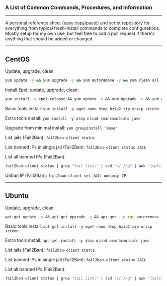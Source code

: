 ### A List of Common Commands, Procedures, and Information
---

A personal reference sheet (easy copy/paste) and script repository for everything from typical fresh-install commands to complete configurations. Mostly setup for my own use, but feel free to add a pull request if there's anything that should be added or changed.

---

## CentOS

Update, upgrade, clean:
```sh
yum update -y && yum upgrade -y && yum autoremove -y && yum clean all
```

Install Epel, update, upgrade, clean:
```sh
yum install -y epel-release && yum update -y && yum upgrade -y && yum autoremove -y && yum clean all
```

Basic tools install: `yum install -y wget nano htop bzip2 zip unzip screen `

Extra tools install: `yum install -y atop nload smartmontools java`

Upgrade from minimal install: `yum groupinstall "Base"`

List jails (Fail2Ban): `fail2ban-client status`

List banned IPs in single jail (Fail2Ban): `fail2ban-client status JAIL`

List all banned IPs (Fail2Ban):
```sh
fail2ban-client status | grep "Jail list:" | sed "s/ //g" | awk '{split($2,a,",");for(i in a) system("fail2ban-client status " a[i])}' | grep "Status\|IP list"
```

Unban IP (Fail2Ban): `fail2ban-client set JAIL unbanip IP`

---

## Ubuntu

Update, upgrade, clean:
```sh
apt-get update -y && apt-get upgrade -y && apt-get --purge autoremove -y && apt-get clean
```

Basic tools install: `apt-get install -y wget nano htop bzip2 zip unzip screen`

Extra tools install: `apt-get install -y atop nload smartmontools java`

List jails (Fail2Ban): `fail2ban-client status`

List banned IPs in single jail (Fail2Ban): `fail2ban-client status JAIL`

List all banned IPs (Fail2Ban):
```sh
fail2ban-client status | grep "Jail list:" | sed "s/ //g" | awk '{split($2,a,",");for(i in a) system("fail2ban-client status " a[i])}' | grep "Status\|IP list"
```
